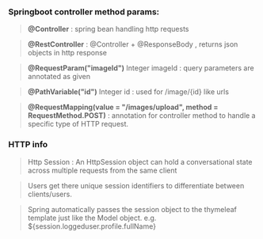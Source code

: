 ### Springboot controller method params:

> **@Controller** : spring bean handling http requests

> **@RestController** : @Controller + @ResponseBody , returns json objects in http response

> **@RequestParam("imageId")** Integer imageId : query parameters are annotated as given

> **@PathVariable("id")** Integer id : used for /image/{id} like urls

> **@RequestMapping(value = "/images/upload", method = RequestMethod.POST)** : annotation for controller method to handle a specific type of HTTP request.




### HTTP info

> Http Session : An HttpSession object can hold a conversational state across multiple requests from the same client

> Users get there unique session identifiers to differentiate between clients/users.

> Spring automatically passes the session object to the thymeleaf template just like the Model object. e.g. ${session.loggeduser.profile.fullName}


